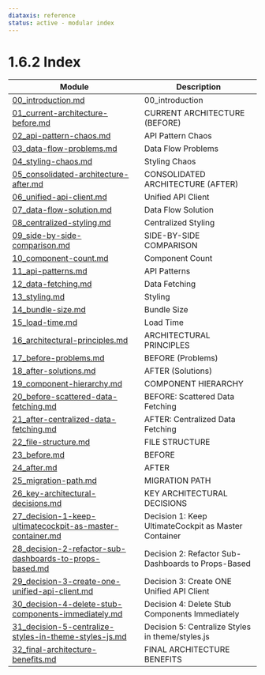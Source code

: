 ```yaml
---
diataxis: reference
status: active - modular index
---
```


# 1.6.2 Index

| Module | Description |
|--------|-------------|
| [00_introduction.md](00_introduction.md) | 00_introduction |
| [01_current-architecture-before.md](01_current-architecture-before.md) | CURRENT ARCHITECTURE (BEFORE) |
| [02_api-pattern-chaos.md](02_api-pattern-chaos.md) | API Pattern Chaos |
| [03_data-flow-problems.md](03_data-flow-problems.md) | Data Flow Problems |
| [04_styling-chaos.md](04_styling-chaos.md) | Styling Chaos |
| [05_consolidated-architecture-after.md](05_consolidated-architecture-after.md) | CONSOLIDATED ARCHITECTURE (AFTER) |
| [06_unified-api-client.md](06_unified-api-client.md) | Unified API Client |
| [07_data-flow-solution.md](07_data-flow-solution.md) | Data Flow Solution |
| [08_centralized-styling.md](08_centralized-styling.md) | Centralized Styling |
| [09_side-by-side-comparison.md](09_side-by-side-comparison.md) | SIDE-BY-SIDE COMPARISON |
| [10_component-count.md](10_component-count.md) | Component Count |
| [11_api-patterns.md](11_api-patterns.md) | API Patterns |
| [12_data-fetching.md](12_data-fetching.md) | Data Fetching |
| [13_styling.md](13_styling.md) | Styling |
| [14_bundle-size.md](14_bundle-size.md) | Bundle Size |
| [15_load-time.md](15_load-time.md) | Load Time |
| [16_architectural-principles.md](16_architectural-principles.md) | ARCHITECTURAL PRINCIPLES |
| [17_before-problems.md](17_before-problems.md) | BEFORE (Problems) |
| [18_after-solutions.md](18_after-solutions.md) | AFTER (Solutions) |
| [19_component-hierarchy.md](19_component-hierarchy.md) | COMPONENT HIERARCHY |
| [20_before-scattered-data-fetching.md](20_before-scattered-data-fetching.md) | BEFORE: Scattered Data Fetching |
| [21_after-centralized-data-fetching.md](21_after-centralized-data-fetching.md) | AFTER: Centralized Data Fetching |
| [22_file-structure.md](22_file-structure.md) | FILE STRUCTURE |
| [23_before.md](23_before.md) | BEFORE |
| [24_after.md](24_after.md) | AFTER |
| [25_migration-path.md](25_migration-path.md) | MIGRATION PATH |
| [26_key-architectural-decisions.md](26_key-architectural-decisions.md) | KEY ARCHITECTURAL DECISIONS |
| [27_decision-1-keep-ultimatecockpit-as-master-container.md](27_decision-1-keep-ultimatecockpit-as-master-container.md) | Decision 1: Keep UltimateCockpit as Master Container |
| [28_decision-2-refactor-sub-dashboards-to-props-based.md](28_decision-2-refactor-sub-dashboards-to-props-based.md) | Decision 2: Refactor Sub-Dashboards to Props-Based |
| [29_decision-3-create-one-unified-api-client.md](29_decision-3-create-one-unified-api-client.md) | Decision 3: Create ONE Unified API Client |
| [30_decision-4-delete-stub-components-immediately.md](30_decision-4-delete-stub-components-immediately.md) | Decision 4: Delete Stub Components Immediately |
| [31_decision-5-centralize-styles-in-theme-styles-js.md](31_decision-5-centralize-styles-in-theme-styles-js.md) | Decision 5: Centralize Styles in theme/styles.js |
| [32_final-architecture-benefits.md](32_final-architecture-benefits.md) | FINAL ARCHITECTURE BENEFITS |
